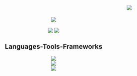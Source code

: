 <img align="right" src="https://visitor-badge.laobi.icu/badge?page_id=tengxiao-song.tengxiao-song" />

<h1 align="center">
  <a href="https://git.io/typing=svg">
    <img src="https://readme-typing-svg.herokuapp.com/?font=Righteous&size=35&center=true&vCenter=true&width=500&height=70&duration=4000&lines=Hi+There!+👋;+I'm+Tengxiao+Song!;"/>
  </a>
</h1>
<div align="center">
  <a href="mailto:tengxiao@seas.upenn.edu"><img src="https://img.shields.io/badge/Gmail-333333?style=for-the-badge&logo=gmail&logoColor=red" /></a>
  <a href=""><img src="https://img.shields.io/badge/Resume-FF5722?style=for-the-badge&logo=sqlite&logoColor=white" /></a>
</div>

<h2 align="center">Languages-Tools-Frameworks</h2>
<div align="center">
  <a href="https://skillicons.dev">
    <img src="https://skillicons.dev/icons?i=c,cpp,java,py,html,css,js,r" /><br>
    <img src="https://skillicons.dev/icons?i=bootstrap,express,jquery,nodejs,pytorch,react,sklearn" /><br>
    <img src="https://skillicons.dev/icons?i=atom,aws,css,git,github,idea,postman,vscode,mysql,sqlite,postgres" />
  </a>
</div>


